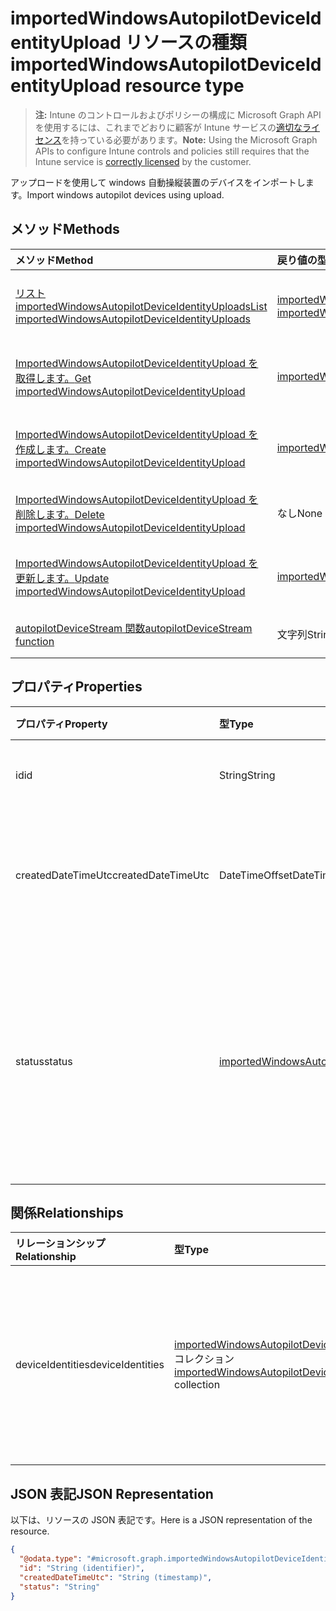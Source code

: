 # <a name="importedwindowsautopilotdeviceidentityupload-resource-type"></a><span data-ttu-id="1edde-101">importedWindowsAutopilotDeviceIdentityUpload リソースの種類</span><span class="sxs-lookup"><span data-stu-id="1edde-101">importedWindowsAutopilotDeviceIdentityUpload resource type</span></span>

> <span data-ttu-id="1edde-102">**注:** Intune のコントロールおよびポリシーの構成に Microsoft Graph API を使用するには、これまでどおりに顧客が Intune サービスの[適切なライセンス](https://go.microsoft.com/fwlink/?linkid=839381)を持っている必要があります。</span><span class="sxs-lookup"><span data-stu-id="1edde-102">**Note:** Using the Microsoft Graph APIs to configure Intune controls and policies still requires that the Intune service is [correctly licensed](https://go.microsoft.com/fwlink/?linkid=839381) by the customer.</span></span>

<span data-ttu-id="1edde-103">アップロードを使用して windows 自動操縦装置のデバイスをインポートします。</span><span class="sxs-lookup"><span data-stu-id="1edde-103">Import windows autopilot devices using upload.</span></span>
## <a name="methods"></a><span data-ttu-id="1edde-104">メソッド</span><span class="sxs-lookup"><span data-stu-id="1edde-104">Methods</span></span>
|<span data-ttu-id="1edde-105">メソッド</span><span class="sxs-lookup"><span data-stu-id="1edde-105">Method</span></span>|<span data-ttu-id="1edde-106">戻り値の型</span><span class="sxs-lookup"><span data-stu-id="1edde-106">Return Type</span></span>|<span data-ttu-id="1edde-107">説明</span><span class="sxs-lookup"><span data-stu-id="1edde-107">Description</span></span>|
|:---|:---|:---|
|[<span data-ttu-id="1edde-108">リスト importedWindowsAutopilotDeviceIdentityUploads</span><span class="sxs-lookup"><span data-stu-id="1edde-108">List importedWindowsAutopilotDeviceIdentityUploads</span></span>](../api/intune_enrollment_importedwindowsautopilotdeviceidentityupload_list.md)|<span data-ttu-id="1edde-109">[importedWindowsAutopilotDeviceIdentityUpload](../resources/intune_enrollment_importedwindowsautopilotdeviceidentityupload.md)コレクション</span><span class="sxs-lookup"><span data-stu-id="1edde-109">[importedWindowsAutopilotDeviceIdentityUpload](../resources/intune_enrollment_importedwindowsautopilotdeviceidentityupload.md) collection</span></span>|<span data-ttu-id="1edde-110">[ImportedWindowsAutopilotDeviceIdentityUpload](../resources/intune_enrollment_importedwindowsautopilotdeviceidentityupload.md)オブジェクトのプロパティと関係を一覧表示します。</span><span class="sxs-lookup"><span data-stu-id="1edde-110">List properties and relationships of the [importedWindowsAutopilotDeviceIdentityUpload](../resources/intune_enrollment_importedwindowsautopilotdeviceidentityupload.md) objects.</span></span>|
|[<span data-ttu-id="1edde-111">ImportedWindowsAutopilotDeviceIdentityUpload を取得します。</span><span class="sxs-lookup"><span data-stu-id="1edde-111">Get importedWindowsAutopilotDeviceIdentityUpload</span></span>](../api/intune_enrollment_importedwindowsautopilotdeviceidentityupload_get.md)|[<span data-ttu-id="1edde-112">importedWindowsAutopilotDeviceIdentityUpload</span><span class="sxs-lookup"><span data-stu-id="1edde-112">importedWindowsAutopilotDeviceIdentityUpload</span></span>](../resources/intune_enrollment_importedwindowsautopilotdeviceidentityupload.md)|<span data-ttu-id="1edde-113">[ImportedWindowsAutopilotDeviceIdentityUpload](../resources/intune_enrollment_importedwindowsautopilotdeviceidentityupload.md)オブジェクトのプロパティと関係を参照してください。</span><span class="sxs-lookup"><span data-stu-id="1edde-113">Read properties and relationships of the [importedWindowsAutopilotDeviceIdentityUpload](../resources/intune_enrollment_importedwindowsautopilotdeviceidentityupload.md) object.</span></span>|
|[<span data-ttu-id="1edde-114">ImportedWindowsAutopilotDeviceIdentityUpload を作成します。</span><span class="sxs-lookup"><span data-stu-id="1edde-114">Create importedWindowsAutopilotDeviceIdentityUpload</span></span>](../api/intune_enrollment_importedwindowsautopilotdeviceidentityupload_create.md)|[<span data-ttu-id="1edde-115">importedWindowsAutopilotDeviceIdentityUpload</span><span class="sxs-lookup"><span data-stu-id="1edde-115">importedWindowsAutopilotDeviceIdentityUpload</span></span>](../resources/intune_enrollment_importedwindowsautopilotdeviceidentityupload.md)|<span data-ttu-id="1edde-116">新しい[importedWindowsAutopilotDeviceIdentityUpload](../resources/intune_enrollment_importedwindowsautopilotdeviceidentityupload.md)オブジェクトを作成します。</span><span class="sxs-lookup"><span data-stu-id="1edde-116">Create a new [importedWindowsAutopilotDeviceIdentityUpload](../resources/intune_enrollment_importedwindowsautopilotdeviceidentityupload.md) object.</span></span>|
|[<span data-ttu-id="1edde-117">ImportedWindowsAutopilotDeviceIdentityUpload を削除します。</span><span class="sxs-lookup"><span data-stu-id="1edde-117">Delete importedWindowsAutopilotDeviceIdentityUpload</span></span>](../api/intune_enrollment_importedwindowsautopilotdeviceidentityupload_delete.md)|<span data-ttu-id="1edde-118">なし</span><span class="sxs-lookup"><span data-stu-id="1edde-118">None</span></span>|<span data-ttu-id="1edde-119">の[importedWindowsAutopilotDeviceIdentityUpload](../resources/intune_enrollment_importedwindowsautopilotdeviceidentityupload.md)を削除します。</span><span class="sxs-lookup"><span data-stu-id="1edde-119">Deletes a [importedWindowsAutopilotDeviceIdentityUpload](../resources/intune_enrollment_importedwindowsautopilotdeviceidentityupload.md).</span></span>|
|[<span data-ttu-id="1edde-120">ImportedWindowsAutopilotDeviceIdentityUpload を更新します。</span><span class="sxs-lookup"><span data-stu-id="1edde-120">Update importedWindowsAutopilotDeviceIdentityUpload</span></span>](../api/intune_enrollment_importedwindowsautopilotdeviceidentityupload_update.md)|[<span data-ttu-id="1edde-121">importedWindowsAutopilotDeviceIdentityUpload</span><span class="sxs-lookup"><span data-stu-id="1edde-121">importedWindowsAutopilotDeviceIdentityUpload</span></span>](../resources/intune_enrollment_importedwindowsautopilotdeviceidentityupload.md)|<span data-ttu-id="1edde-122">[ImportedWindowsAutopilotDeviceIdentityUpload](../resources/intune_enrollment_importedwindowsautopilotdeviceidentityupload.md)オブジェクトのプロパティを更新します。</span><span class="sxs-lookup"><span data-stu-id="1edde-122">Update the properties of a [importedWindowsAutopilotDeviceIdentityUpload](../resources/intune_enrollment_importedwindowsautopilotdeviceidentityupload.md) object.</span></span>|
|[<span data-ttu-id="1edde-123">autopilotDeviceStream 関数</span><span class="sxs-lookup"><span data-stu-id="1edde-123">autopilotDeviceStream function</span></span>](../api/intune_enrollment_importedwindowsautopilotdeviceidentityupload_autopilotdevicestream.md)|<span data-ttu-id="1edde-124">文字列</span><span class="sxs-lookup"><span data-stu-id="1edde-124">String</span></span>|<span data-ttu-id="1edde-125">自動操縦デバイスのストリーム内でのアップロード要求を作成します。</span><span class="sxs-lookup"><span data-stu-id="1edde-125">Create a upload request with autopilot device stream in it.</span></span>|

## <a name="properties"></a><span data-ttu-id="1edde-126">プロパティ</span><span class="sxs-lookup"><span data-stu-id="1edde-126">Properties</span></span>
|<span data-ttu-id="1edde-127">プロパティ</span><span class="sxs-lookup"><span data-stu-id="1edde-127">Property</span></span>|<span data-ttu-id="1edde-128">型</span><span class="sxs-lookup"><span data-stu-id="1edde-128">Type</span></span>|<span data-ttu-id="1edde-129">説明</span><span class="sxs-lookup"><span data-stu-id="1edde-129">Description</span></span>|
|:---|:---|:---|
|<span data-ttu-id="1edde-130">id</span><span class="sxs-lookup"><span data-stu-id="1edde-130">id</span></span>|<span data-ttu-id="1edde-131">String</span><span class="sxs-lookup"><span data-stu-id="1edde-131">String</span></span>|<span data-ttu-id="1edde-132">オブジェクトの GUID</span><span class="sxs-lookup"><span data-stu-id="1edde-132">The GUID for the object</span></span>|
|<span data-ttu-id="1edde-133">createdDateTimeUtc</span><span class="sxs-lookup"><span data-stu-id="1edde-133">createdDateTimeUtc</span></span>|<span data-ttu-id="1edde-134">DateTimeOffset</span><span class="sxs-lookup"><span data-stu-id="1edde-134">DateTimeOffset</span></span>|<span data-ttu-id="1edde-135">日時を設定すると、エンティティを作成します。</span><span class="sxs-lookup"><span data-stu-id="1edde-135">DateTime when the entity is created.</span></span>|
|<span data-ttu-id="1edde-136">status</span><span class="sxs-lookup"><span data-stu-id="1edde-136">status</span></span>|[<span data-ttu-id="1edde-137">importedWindowsAutopilotDeviceIdentityUploadStatus</span><span class="sxs-lookup"><span data-stu-id="1edde-137">importedWindowsAutopilotDeviceIdentityUploadStatus</span></span>](../resources/intune_enrollment_importedwindowsautopilotdeviceidentityuploadstatus.md)|<span data-ttu-id="1edde-138">ステータスをアップロードします。</span><span class="sxs-lookup"><span data-stu-id="1edde-138">Upload status.</span></span> <span data-ttu-id="1edde-139">可能な値は、`noUpload`、`pending`、`complete`、`error` です。</span><span class="sxs-lookup"><span data-stu-id="1edde-139">Possible values are: `noUpload`, `pending`, `complete`, `error`.</span></span>|

## <a name="relationships"></a><span data-ttu-id="1edde-140">関係</span><span class="sxs-lookup"><span data-stu-id="1edde-140">Relationships</span></span>
|<span data-ttu-id="1edde-141">リレーションシップ</span><span class="sxs-lookup"><span data-stu-id="1edde-141">Relationship</span></span>|<span data-ttu-id="1edde-142">型</span><span class="sxs-lookup"><span data-stu-id="1edde-142">Type</span></span>|<span data-ttu-id="1edde-143">説明</span><span class="sxs-lookup"><span data-stu-id="1edde-143">Description</span></span>|
|:---|:---|:---|
|<span data-ttu-id="1edde-144">deviceIdentities</span><span class="sxs-lookup"><span data-stu-id="1edde-144">deviceIdentities</span></span>|<span data-ttu-id="1edde-145">[importedWindowsAutopilotDeviceIdentity](../resources/intune_enrollment_importedwindowsautopilotdeviceidentity.md) コレクション</span><span class="sxs-lookup"><span data-stu-id="1edde-145">[importedWindowsAutopilotDeviceIdentity](../resources/intune_enrollment_importedwindowsautopilotdeviceidentity.md) collection</span></span>|<span data-ttu-id="1edde-146">このアップロードの一部として自動操縦装置のすべてのデバイスのコレクションです。</span><span class="sxs-lookup"><span data-stu-id="1edde-146">Collection of all Autopilot devices as a part of this upload.</span></span>|

## <a name="json-representation"></a><span data-ttu-id="1edde-147">JSON 表記</span><span class="sxs-lookup"><span data-stu-id="1edde-147">JSON Representation</span></span>
<span data-ttu-id="1edde-148">以下は、リソースの JSON 表記です。</span><span class="sxs-lookup"><span data-stu-id="1edde-148">Here is a JSON representation of the resource.</span></span>
<!-- {
  "blockType": "resource",
  "keyProperty": "id",
  "@odata.type": "microsoft.graph.importedWindowsAutopilotDeviceIdentityUpload"
}
-->
``` json
{
  "@odata.type": "#microsoft.graph.importedWindowsAutopilotDeviceIdentityUpload",
  "id": "String (identifier)",
  "createdDateTimeUtc": "String (timestamp)",
  "status": "String"
}
```




